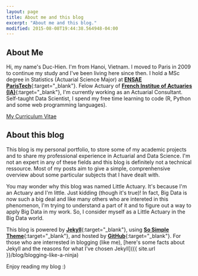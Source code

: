 ```yaml
---
layout: page
title: About me and this blog
excerpt: "About me and this blog."
modified: 2015-08-08T19:44:38.564948-04:00
---
```


## About Me

Hi, my name's Duc-Hien. I'm from Hanoi, Vietnam. I moved to Paris in 2009 to continue my study and I've been living here since then. I hold a MSc degree in Statistics (Actuarial Science Major) at [**ENSAE ParisTech**](http://www.ensae.fr){:target="_blank"}. Felow Actuary of [**French Institue of Actuaries (IA)**](http://www.institutdesactuaires.com){:target="_blank"}, I'm currently working as an Actuarial Consultant. Self-taught Data Scientist, I spend my free time learning to code (R, Python and some web programming languages).

<a markdown="0" href="{{ site.url }}/vitae" class="btn">My Curriculum Vitae</a>

## About this blog

This blog is my personal portfolio, to store some of my academic projects and to share my professional experience in Actuarial and Data Science. I'm not an expert in any of these fields and this blog is definitely not a technical ressource. Most of my posts aim to give a simple, comprenhensive overview about some particular subjects that I have dealt with.  

You may wonder why this blog was named Little Actuary. It's because I'm an Actuary and I'm little. Just kidding (though it's true)! In fact, Big Data is now such a big deal and like many others who are intereted in this phenomenon, I'm trying to understand a part of it and to figure out a way to apply Big Data in my work. So, I consider myself as a Little Actuary in the Big Data world.   

This blog is powered by [**Jekyll**](http://jekyllrb.com){:target="_blank"}, using [**So Simple Theme**](https://mademistakes.com/work/so-simple-jekyll-theme/){:target="_blank"}, and hosted by [**GitHub**](https://github.com){:target="_blank"}. For those who are interrested in blogging (like me), [here's some facts about Jekyll and the reasons for what I've chosen Jekyll]({{ site.url }}/blog/blogging-like-a-ninja)


Enjoy reading my blog :)



